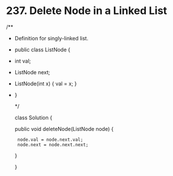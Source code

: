 # 237. Delete Node in a Linked List

/\*\*

* Definition for singly-linked list.
* public class ListNode {
* int val;
* ListNode next;
* ListNode\(int x\) { val = x; }
* }

  \*/

  class Solution {

   public void deleteNode\(ListNode node\) {

  ```text
   node.val = node.next.val;
   node.next = node.next.next;
  ```

   }

  }

